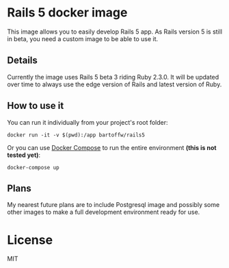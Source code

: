 # Rails 5 docker image

This image allows you to easily develop Rails 5 app.
As Rails version 5 is still in beta, you need a custom image
to be able to use it.


## Details

Currently the image uses Rails 5 beta 3 riding Ruby 2.3.0. It will be
updated over time to always use the edge version of Rails and latest
version of Ruby.


## How to use it

You can run it individually from your project's root folder:
```
docker run -it -v $(pwd):/app bartoffw/rails5
```

Or you can use [Docker Compose](https://docs.docker.com/compose/overview/)
to run the entire environment **(this is not tested yet)**:
```
docker-compose up
```


## Plans

My nearest future plans are to include Postgresql image and possibly
some other images to make a full development environment ready for use.


# License

MIT
